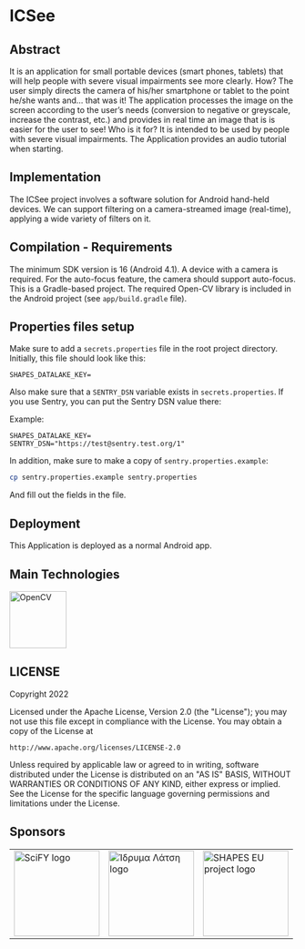 ICSee
=======

Abstract
--------
It is an application for small portable devices (smart phones, tablets) that will help people with severe visual  impairments see more clearly.
How? The user simply directs the camera of his/her smartphone or tablet to the point he/she wants and… that was it! The application processes the image on the screen according to the user’s needs (conversion to negative or greyscale, increase the contrast, etc.) and provides in real time an image that is is easier for the user to see!
Who is it for?
It is intended to be used by people with severe visual impairments.
The Application provides an audio tutorial when starting.

Implementation
--------------
The ICSee project involves a software solution for Android hand-held devices.
We can support filtering on a camera-streamed image (real-time), applying a wide variety of filters on it.

Compilation - Requirements
-----------
The minimum SDK version is 16 (Android 4.1).
A device with a camera is required. For the auto-focus feature, the camera should support auto-focus.
This is a Gradle-based project. The required Open-CV library is included in the Android project (see `app/build.gradle` file).

Properties files setup
-----------

Make sure to add a `secrets.properties` file in the root project directory. Initially, this file should look like this:

```text
SHAPES_DATALAKE_KEY=
```
Also make sure that a `SENTRY_DSN` variable exists in `secrets.properties`. If you use Sentry, you can put the Sentry DSN value there:

Example:

```text
SHAPES_DATALAKE_KEY=
SENTRY_DSN="https://test@sentry.test.org/1"
```

In addition, make sure to make a copy of `sentry.properties.example`:

```bash
cp sentry.properties.example sentry.properties
```

And fill out the fields in the file.

Deployment
----------
This Application is deployed as a normal Android app.

Main Technologies
-----------------
<a href="http://opencv.org/"><img src="http://upload.wikimedia.org/wikipedia/commons/thumb/3/32/OpenCV_Logo_with_text_svg_version.svg/750px-OpenCV_Logo_with_text_svg_version.svg.png" alt="OpenCV" width="100px"></a>

[1]: http://www.scify.gr/site/en/projects/in-progress/icsee

LICENSE
-----------------

Copyright 2022

Licensed under the Apache License, Version 2.0 (the "License");
you may not use this file except in compliance with the License.
You may obtain a copy of the License at

    http://www.apache.org/licenses/LICENSE-2.0

Unless required by applicable law or agreed to in writing, software
distributed under the License is distributed on an "AS IS" BASIS,
WITHOUT WARRANTIES OR CONDITIONS OF ANY KIND, either express or implied.
See the License for the specific language governing permissions and
limitations under the License.

Sponsors
--------
<table>
<tr>
<td>
<a href="http://www.scify.gr/site/en/" title="SciFY website" rel="home" target="_blank"><img width="150px" src="http://www.scify.gr/site/images/scify/scify_logo_108.png" alt="SciFY logo" title="SciFY logo"></a>
</td>
<td>
<a href="http://www.latsis-foundation.org/" title="Ίδρυμα Λάτση" rel="home" target="_blank"><img width="150px" src="https://www.neolaia.gr/wp-content/uploads/2019/05/idryma_latsi-1.jpg" alt="Ίδρυμα Λάτση logo" title="Ίδρυμα Λάτση logo"></a>
</td>
<td>
<a href="https://shapes2020.eu/" title="SHAPES EU Project" rel="home" target="_blank"><img width="150px" src="https://shapes2020.eu/wp-content/uploads/2020/03/SHAPES_Logo_Scaled_190-removebg-preview.png" alt="SHAPES EU project logo" title="SHAPES EU project logo"></a>
</td>
</tr>
</table>

